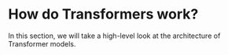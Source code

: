# How do Transformers work?
In this section, we will take a high-level look at the architecture of Transformer models.
